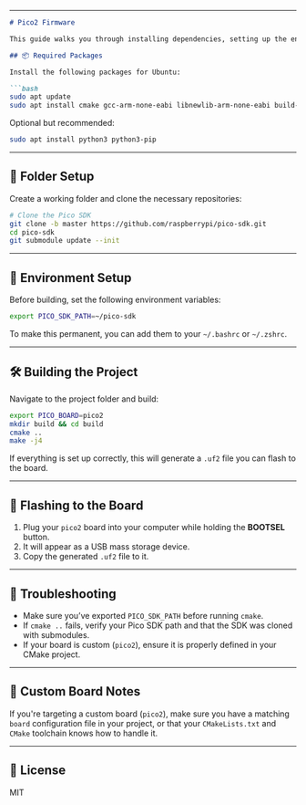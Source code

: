 
---

```markdown
# Pico2 Firmware

This guide walks you through installing dependencies, setting up the environment, and building the project.

## 📦 Required Packages

Install the following packages for Ubuntu:

```bash
sudo apt update
sudo apt install cmake gcc-arm-none-eabi libnewlib-arm-none-eabi build-essential git
```

Optional but recommended:

```bash
sudo apt install python3 python3-pip
```

---

## 📁 Folder Setup

Create a working folder and clone the necessary repositories:

```bash
# Clone the Pico SDK
git clone -b master https://github.com/raspberrypi/pico-sdk.git
cd pico-sdk
git submodule update --init

```

---

## 🔧 Environment Setup

Before building, set the following environment variables:

```bash
export PICO_SDK_PATH=~/pico-sdk
```

To make this permanent, you can add them to your `~/.bashrc` or `~/.zshrc`.

---

## 🛠️ Building the Project

Navigate to the project folder and build:

```bash
export PICO_BOARD=pico2
mkdir build && cd build
cmake ..
make -j4
```

If everything is set up correctly, this will generate a `.uf2` file you can flash to the board.

---

## 🚀 Flashing to the Board

1. Plug your `pico2` board into your computer while holding the **BOOTSEL** button.
2. It will appear as a USB mass storage device.
3. Copy the generated `.uf2` file to it.

---

## 💬 Troubleshooting

- Make sure you’ve exported `PICO_SDK_PATH` before running `cmake`.
- If `cmake ..` fails, verify your Pico SDK path and that the SDK was cloned with submodules.
- If your board is custom (`pico2`), ensure it is properly defined in your CMake project.

---

## 🧩 Custom Board Notes

If you're targeting a custom board (`pico2`), make sure you have a matching `board` configuration file in your project, or that your `CMakeLists.txt` and `CMake` toolchain knows how to handle it.

---

## 📄 License

MIT
```